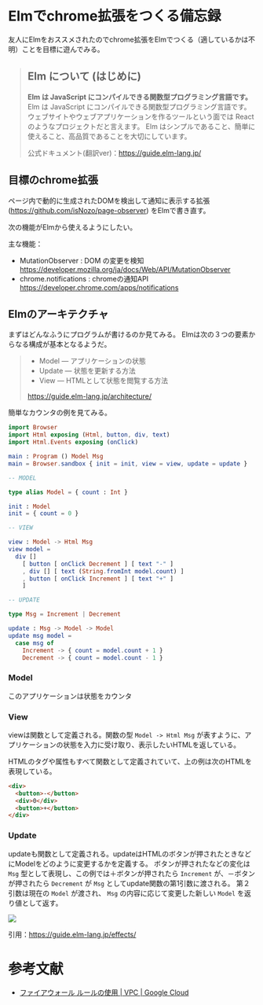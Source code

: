 # Elmでchrome拡張をつくる備忘録

友人にElmをおススメされたのでchrome拡張をElmでつくる（適しているかは不明）ことを目標に遊んでみる。

> ## Elm について (はじめに)
> **Elm は JavaScript にコンパイルできる関数型プログラミング言語です。** Elm は JavaScript にコンパイルできる関数型プログラミング言語です。 ウェブサイトやウェブアプリケーションを作るツールという面では React のようなプロジェクトだと言えます。 Elm はシンプルであること、簡単に使えること、高品質であることを大切にしています。
> 
> 公式ドキュメント(翻訳ver)：https://guide.elm-lang.jp/

## 目標のchrome拡張

ページ内で動的に生成されたDOMを検出して通知に表示する拡張 (https://github.com/isNozo/page-observer) をElmで書き直す。

次の機能がElmから使えるようにしたい。

主な機能：
- MutationObserver : DOM の変更を検知 https://developer.mozilla.org/ja/docs/Web/API/MutationObserver
- chrome.notifications : chromeの通知API https://developer.chrome.com/apps/notifications

## Elmのアーキテクチャ

まずはどんなふうにプログラムが書けるのか見てみる。
Elmは次の３つの要素からなる構成が基本となるようだ。

> - Model — アプリケーションの状態
> - Update — 状態を更新する方法
> - View — HTMLとして状態を閲覧する方法
> 
> https://guide.elm-lang.jp/architecture/

簡単なカウンタの例を見てみる。

```elm
import Browser
import Html exposing (Html, button, div, text)
import Html.Events exposing (onClick)

main : Program () Model Msg
main = Browser.sandbox { init = init, view = view, update = update }

-- MODEL                                                                             

type alias Model = { count : Int }

init : Model
init = { count = 0 }

-- VIEW                                                                              

view : Model -> Html Msg
view model =
  div []
    [ button [ onClick Decrement ] [ text "-" ]
    , div [] [ text (String.fromInt model.count) ]
    , button [ onClick Increment ] [ text "+" ]
    ]

-- UPDATE                                                                            

type Msg = Increment | Decrement

update : Msg -> Model -> Model
update msg model =
  case msg of
    Increment -> { count = model.count + 1 }
    Decrement -> { count = model.count - 1 }
```

### Model

このアプリケーションは状態をカウンタ

### View

viewは関数として定義される。関数の型 `Model -> Html Msg` が表すように、アプリケーションの状態を入力に受け取り、表示したいHTMLを返している。

HTMLのタグや属性もすべて関数として定義されていて、上の例は次のHTMLを表現している。

```html
<div>
  <button>-</button>
  <div>0</div>
  <button>+</button>
</div>
```

### Update

updateも関数として定義される。updateはHTMLのボタンが押されたときなどにModelをどのように変更するかを定義する。
ボタンが押されたなどの変化は `Msg` 型として表現し、この例では＋ボタンが押されたら  `Increment` が、－ボタンが押されたら `Decrement` が `Msg` としてupdate関数の第1引数に渡される。
第２引数は現在の `Model` が渡され、 `Msg` の内容に応じて変更した新しい `Model` を返り値として返す。

![](https://guide.elm-lang.jp/effects/diagrams/sandbox.svg)

引用：https://guide.elm-lang.jp/effects/

# 参考文献
- [ファイアウォール ルールの使用 | VPC | Google Cloud](https://cloud.google.com/vpc/docs/using-firewalls?hl=ja)
